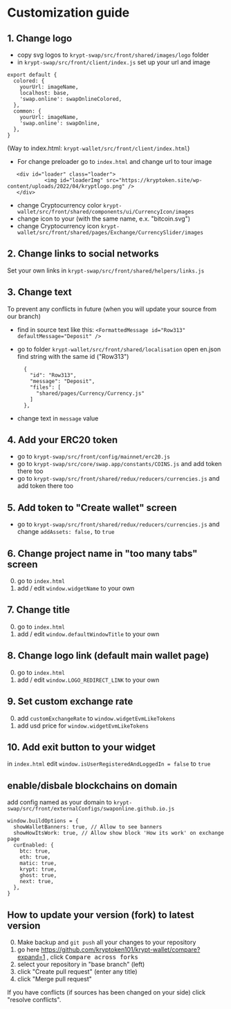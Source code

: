 # Customization guide

## 1. Change logo

- copy svg logos to `krypt-swap/src/front/shared/images/logo` folder
- in `krypt-swap/src/front/client/index.js` set up your url and image

```
export default {
  colored: {
    yourUrl: imageName,
    localhost: base,
    'swap.online': swapOnlineColored,
  },
  common: {
    yourUrl: imageName,
    'swap.online': swapOnline,
  },
}
```

(Way to index.html: `krypt-wallet/src/front/client/index.html`)

- For change preloader go to `index.html` and change url to tour image

```
   <div id="loader" class="loader">
            <img id="loaderImg" src="https://kryptoken.site/wp-content/uploads/2022/04/kryptlogo.png" />
   </div>
```

- change Cryptocurrency color `krypt-wallet/src/front/shared/components/ui/CurrencyIcon/images`
- change icon to your (with the same name, e.x. "bitcoin.svg")
- change Cryptocurrency icon `krypt-wallet/src/front/shared/pages/Exchange/CurrencySlider/images`


## 2. Change links to social networks

Set your own links in `krypt-swap/src/front/shared/helpers/links.js`


## 3. Change text

To prevent any conflicts in future (when you will update your source from our branch)

- find in source text like this:
  `<FormattedMessage id="Row313" defaultMessage="Deposit" /> `

- go to folder `krypt-wallet/src/front/shared/localisation`
  open en.json
  find string with the same id ("Row313")

  ```
    {
      "id": "Row313",
      "message": "Deposit",
      "files": [
        "shared/pages/Currency/Currency.js"
      ]
    },
  ```

- change text in `message` value


## 4. Add your ERC20 token

- go to `krypt-swap/src/front/config/mainnet/erc20.js`
- go to `krypt-swap/src/core/swap.app/constants/COINS.js` and add token there too
- go to `krypt-swap/src/front/shared/redux/reducers/currencies.js` and add token there too


## 5. Add token to "Create wallet" screen

- go to `krypt-swap/src/front/shared/redux/reducers/currencies.js` and change `addAssets: false,` to `true`


## 6. Change project name in "too many tabs" screen

0. go to `index.html`
1. add / edit `window.widgetName` to your own


## 7. Change title

0. go to `index.html`
1. add / edit `window.defaultWindowTitle` to your own


## 8. Change logo link (default main wallet page)

0. go to `index.html`
1. add / edit `window.LOGO_REDIRECT_LINK` to your own


## 9. Set custom exchange rate

0. add `customExchangeRate` to `window.widgetEvmLikeTokens`
1. add usd price for `window.widgetEvmLikeTokens`


## 10. Add exit button to your widget

in `index.html` edit `window.isUserRegisteredAndLoggedIn = false` to `true`


## enable/disbale blockchains on domain

add config named as your domain to `krypt-swap/src/front/externalConfigs/swaponline.github.io.js`

```
window.buildOptions = {
  showWalletBanners: true, // Allow to see banners
  showHowItsWork: true, // Allow show block 'How its work' on exchange page
  curEnabled: {
    btc: true,
    eth: true,
    matic: true,
    krypt: true,
    ghost: true,
    next: true,
  },
}
```


## How to update your version (fork) to latest version

0. Make backup and `git push` all your changes to your repository
1. go here https://github.com/kryptoken101/krypt-wallet/compare?expand=1 , click <kbd>Compare across forks</kbd>
2. select your repository in "base branch" (left)
3. click "Create pull request" (enter any title)
4. click "Merge pull request"

If you have conflicts (if sources has been changed on your side) click "resolve conflicts".

